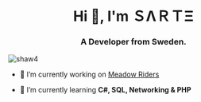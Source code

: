 <h1 align="center">Hi 👋, I'm ＳΛＲＴΞ</h1>
<h3 align="center">A Developer from Sweden.</h3>

<p align="left"> <img src="https://komarev.com/ghpvc/?username=shaw4&label=Profile%20views&color=0e75b6&style=flat" alt="shaw4" /> </p>

- 🔭 I’m currently working on [Meadow Riders](https://github.com/meadowriders)

- 🌱 I’m currently learning **C#, SQL, Networking & PHP**
